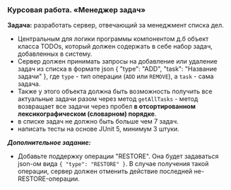 ### Курсовая работа. «Менеджер задач»

**Задача:** разработать сервер, отвечающий за менеджмент списка дел.
- Центральным для логики программы компонентом д.б объект класса TODOs, который должен содержать в себе набор задач, добавленных в систему. 
- Сервер должен принимать запросы на добавление или удаление задач из списка в формате json { "type": "ADD", "task": "Название задачи" },
где `type` - тип операции (`ADD` или `REMOVE`), а `task` - сама задача.  
- Также у этого объекта должна быть возможность получить все актуальные задачи разом через метод `getAllTasks` - метод возвращает все задачи через пробел **в отсортированном лексикографическом (словарном) порядке**.   
- в списке задач не должно быть больше чем 7 задач.
- написать тесты на основе JUnit 5, минимум 3 штуки.  

***Дополнительное задание:***
- Добавьте поддержку  операции "RESTORE". Она будет задаваться json-ом вида `{ "type": "RESTORE" }`.
В случае получения такой операции, сервер должен отменить действие последней не-RESTORE-операции.
